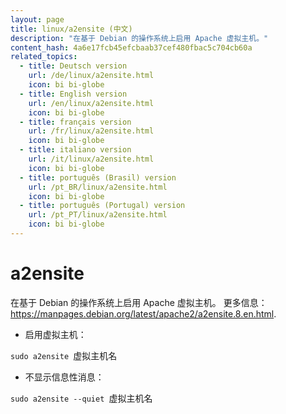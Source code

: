 ```yaml
---
layout: page
title: linux/a2ensite (中文)
description: "在基于 Debian 的操作系统上启用 Apache 虚拟主机。"
content_hash: 4a6e17fcb45efcbaab37cef480fbac5c704cb60a
related_topics:
  - title: Deutsch version
    url: /de/linux/a2ensite.html
    icon: bi bi-globe
  - title: English version
    url: /en/linux/a2ensite.html
    icon: bi bi-globe
  - title: français version
    url: /fr/linux/a2ensite.html
    icon: bi bi-globe
  - title: italiano version
    url: /it/linux/a2ensite.html
    icon: bi bi-globe
  - title: português (Brasil) version
    url: /pt_BR/linux/a2ensite.html
    icon: bi bi-globe
  - title: português (Portugal) version
    url: /pt_PT/linux/a2ensite.html
    icon: bi bi-globe
---
```

# a2ensite

在基于 Debian 的操作系统上启用 Apache 虚拟主机。
更多信息：<https://manpages.debian.org/latest/apache2/a2ensite.8.en.html>.

- 启用虚拟主机：

`sudo a2ensite `<span class="tldr-var badge badge-pill bg-dark-lm bg-white-dm text-white-lm text-dark-dm font-weight-bold">虚拟主机名</span>

- 不显示信息性消息：

`sudo a2ensite --quiet `<span class="tldr-var badge badge-pill bg-dark-lm bg-white-dm text-white-lm text-dark-dm font-weight-bold">虚拟主机名</span>
